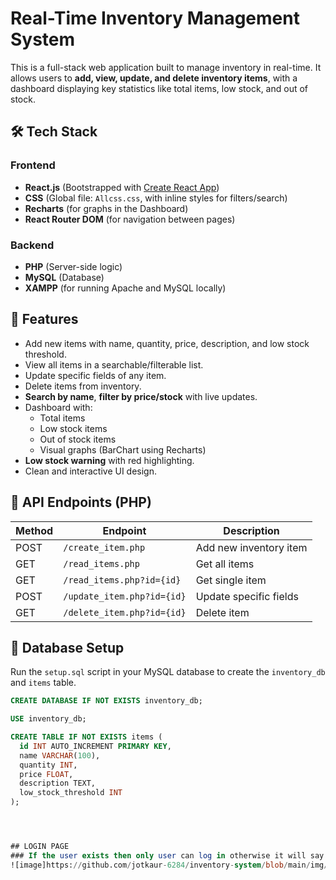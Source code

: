 # Real-Time Inventory Management System

This is a full-stack web application built to manage inventory in real-time. It allows users to **add, view, update, and delete inventory items**, with a dashboard displaying key statistics like total items, low stock, and out of stock.

## 🛠️ Tech Stack

### Frontend
- **React.js** (Bootstrapped with [Create React App](https://github.com/facebook/create-react-app))
- **CSS** (Global file: `Allcss.css`, with inline styles for filters/search)
- **Recharts** (for graphs in the Dashboard)
- **React Router DOM** (for navigation between pages)

### Backend
- **PHP** (Server-side logic)
- **MySQL** (Database)
- **XAMPP** (for running Apache and MySQL locally)



## 🔑 Features

- Add new items with name, quantity, price, description, and low stock threshold.
- View all items in a searchable/filterable list.
- Update specific fields of any item.
- Delete items from inventory.
- **Search by name**, **filter by price/stock** with live updates.
- Dashboard with:
  - Total items
  - Low stock items
  - Out of stock items
  - Visual graphs (BarChart using Recharts)
- **Low stock warning** with red highlighting.
- Clean and interactive UI design.

## 🧪 API Endpoints (PHP)

| Method | Endpoint                                                 | Description             |
|--------|----------------------------------------------------------|-------------------------|
| POST   | `/create_item.php`                                       | Add new inventory item  |
| GET    | `/read_items.php`                                        | Get all items           |
| GET    | `/read_items.php?id={id}`                                | Get single item         |
| POST   | `/update_item.php?id={id}`                               | Update specific fields  |
| GET    | `/delete_item.php?id={id}`                               | Delete item             |

## 🧩 Database Setup

Run the `setup.sql` script in your MySQL database to create the `inventory_db` and `items` table.

```sql
CREATE DATABASE IF NOT EXISTS inventory_db;

USE inventory_db;

CREATE TABLE IF NOT EXISTS items (
  id INT AUTO_INCREMENT PRIMARY KEY,
  name VARCHAR(100),
  quantity INT,
  price FLOAT,
  description TEXT,
  low_stock_threshold INT
);




## LOGIN PAGE
### If the user exists then only user can log in otherwise it will say "Please Signup"
![image]https://github.com/jotkaur-6284/inventory-system/blob/main/img/1.PNG
